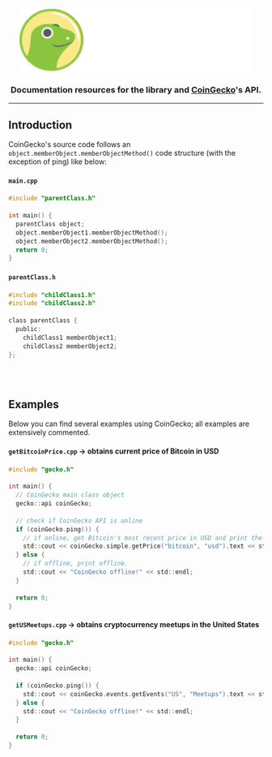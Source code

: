 <p align="center">
  <img width="460" height="125" src="/images/coingecko.jpg">
</p>
<h3 align="center">Documentation resources for the library and <a href="https://www.coingecko.com/">CoinGecko</a>'s API.</h3>
<hr>
<h2>Introduction</h2>
<p>CoinGecko's source code follows an <code>object.memberObject.memberObjectMethod()</code> code structure (with the exception of ping) like below:</p>

#### **`main.cpp`**
```c
#include "parentClass.h"

int main() {
  parentClass object;
  object.memberObject1.memberObjectMethod();
  object.memberObject2.memberObjectMethod();
  return 0;
}
```

#### **`parentClass.h`**
```c
#include "childClass1.h"
#include "childClass2.h"

class parentClass {
  public: 
    childClass1 memberObject1;
    childClass2 memberObject2;
};
```

<br><br>
<h2>Examples</h2>
<p>Below you can find several examples using CoinGecko; all examples are extensively commented.</p>

#### **`getBitcoinPrice.cpp`** -> obtains current price of Bitcoin in USD
```c
#include "gecko.h"

int main() {
  // CoinGecko main class object
  gecko::api coinGecko;
  
  // check if CoinGecko API is online
  if (coinGecko.ping()) {
    // if online, get Bitcoin's most recent price in USD and print the JSON response
    std::cout << coinGecko.simple.getPrice("bitcoin", "usd").text << std::endl;
  } else {
    // if offline, print offline.
    std::cout << "CoinGecko offline!" << std::endl;
  }
  
  return 0;
}
```

#### **`getUSMeetups.cpp`** -> obtains cryptocurrency meetups in the United States
```c
#include "gecko.h"

int main() {
  gecko::api coinGecko;
  
  if (coinGecko.ping()) {
    std::cout << coinGecko.events.getEvents("US", "Meetups").text << std::endl;
  } else {
    std::cout << "CoinGecko offline!" << std::endl;
  }
  
  return 0;
}
```
